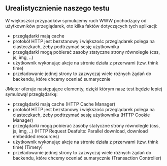 ## Urealistycznienie naszego testu

W więkoszści przypadków symulujemy ruch WWW pochodzący od użytkowników przeglądarek, oto kilka faktów dotyczących tych aplikacji:

- przeglądarki mają cache
- protokół HTTP jest bezstanowy i większośc przeglądarek polega na ciasteczkach, żeby podtrzymać sesję użytkownika
- przeglądarki mogą pobierać zasoby statyczne strony równolegle (css, js, img, ..)
- użytkownik wykonując akcje na stronie działa z przerwami (tzw. think time)
- przeładowanie jednej strony to zazwyczaj wiele różnych żądań do backendu, które chcemy oceniać sumarycznie

JMeter oferuje następujące elementy, dzięki którym nasz test będzie lepiej symulowął przeglądarkę:

- przeglądarki mają cache (HTTP Cache Manager)
- protokół HTTP jest bezstanowy i większośc przeglądarek polega na ciasteczkach, żeby podtrzymać sesję użytkownika (HTTP Cookie Manager)
- przeglądarki mogą pobierać zasoby statyczne strony równolegle (css, js, img, ..) (HTTP Request Deafults: Parallel download, download embedded resources)
- użytkownik wykonując akcje na stronie działa z przerwami (tzw. think time) (Timery)
- przeładowanie jednej strony to zazwyczaj wiele różnych żądań do backendu, które chcemy oceniać sumarycznie (Transaction Controller)
